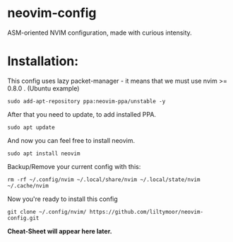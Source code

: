 # neovim-config
ASM-oriented NVIM configuration, made with curious intensity.

# Installation:
This config uses lazy packet-manager - it means that we must use nvim >= 0.8.0 . 
(Ubuntu example)

	sudo add-apt-repository ppa:neovim-ppa/unstable -y

After that you need to update, to add installed PPA.

	sudo apt update

And now you can feel free to install neovim.

	sudo apt install neovim

Backup/Remove your current config with this:

	rm -rf ~/.config/nvim ~/.local/share/nvim ~/.local/state/nvim ~/.cache/nvim

Now you're ready to install this config

	git clone ~/.config/nvim/ https://github.com/liltymoor/neovim-config.git

**Cheat-Sheet will appear here later.**

